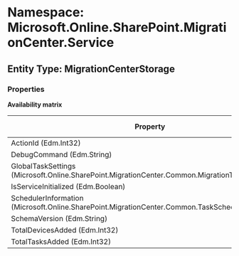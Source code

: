# Namespace: Microsoft.Online.SharePoint.MigrationCenter.Service

## Entity Type: MigrationCenterStorage

### Properties

**Availability matrix**

Property | SPO | SP 2019 | SP 2016 | SP 2013
----------|:---:|:-------:|:-------:|:-------
ActionId (Edm.Int32) | ✅ | ❌ | ❌ | ❌
DebugCommand (Edm.String) | ✅ | ❌ | ❌ | ❌
GlobalTaskSettings (Microsoft.Online.SharePoint.MigrationCenter.Common.MigrationTaskSettings) | ✅ | ❌ | ❌ | ❌
IsServiceInitialized (Edm.Boolean) | ✅ | ❌ | ❌ | ❌
SchedulerInformation (Microsoft.Online.SharePoint.MigrationCenter.Common.TaskSchedulerInformation) | ✅ | ❌ | ❌ | ❌
SchemaVersion (Edm.String) | ✅ | ❌ | ❌ | ❌
TotalDevicesAdded (Edm.Int32) | ✅ | ❌ | ❌ | ❌
TotalTasksAdded (Edm.Int32) | ✅ | ❌ | ❌ | ❌

